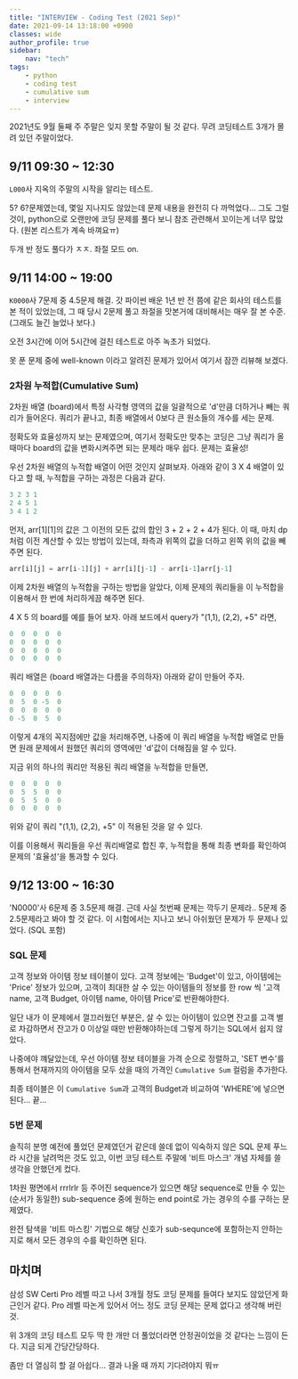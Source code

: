 ```yaml
---
title: "INTERVIEW - Coding Test (2021 Sep)"
date: 2021-09-14 13:18:00 +0900
classes: wide
author_profile: true
sidebar:
    nav: "tech"
tags:
    - python
    - coding test
    - cumulative sum
    - interview
---
```


2021년도 9월 둘째 주 주말은 잊지 못할 주말이 될 것 같다. 무려 코딩테스트 3개가 몰려 있던 주말이었다.

## 9/11 09:30 ~ 12:30

`L000`사 지옥의 주말의 시작을 알리는 테스트.

5? 6?문제였는데, 몇일 지나지도 않았는데 문제 내용을 완전히 다 까먹었다...
그도 그럴 것이, python으로 오랜만에 코딩 문제를 풀다 보니 참조 관련해서 꼬이는게 너무 많았다. (원본 리스트가 계속 바껴요ㅠ)

두개 반 정도 풀다가 ㅈㅈ. 좌절 모드 on.


## 9/11 14:00 ~ 19:00

`K0000`사 7문제 중 4.5문제 해결. 갓 파이썬 배운 1년 반 전 쯤에 같은 회사의 테스트를 본 적이 있었는데, 그 때 당시 2문제 풀고 좌절을 맛본거에 대비해서는 매우 잘 본 수준. (그래도 늘긴 늘었나 보다.)

오전 3시간에 이어 5시간에 걸친 테스트로 아주 녹초가 되었다.

못 푼 문제 중에 well-known 이라고 알려진 문제가 있어서 여기서 잠깐 리뷰해 보겠다.

### 2차원 누적합(Cumulative Sum)

2차원 배열 (board)에서 특정 사각형 영역의 값을 일괄적으로 'd'만큼 더하거나 빼는 쿼리가 들어온다. 쿼리가 끝나고, 최종 배열에서 0보다 큰 원소들의 개수를 세는 문제.

정확도와 효율성까지 보는 문제였으며, 여기서 정확도만 맞추는 코딩은 그냥 쿼리가 올때마다 board의 값을 변화시켜주면 되는 문제라 매우 쉽다.
문제는 효율성!

우선 2차원 배열의 누적합 배열이 어떤 것인지 살펴보자. 아래와 같이 3 X 4 배열이 있다고 할 때, 누적합을 구하는 과정은 다음과 같다.

```python
3 2 3 1
2 4 5 1
3 4 1 2
```

먼저, arr\[1\]\[1\]의 값은 그 이전의 모든 값의 합인 3 + 2 + 2 + 4가 된다. 이 때, 마치 dp 처럼 이전 계산할 수 있는 방법이 있는데, 좌측과 위쪽의 값을 더하고 왼쪽 위의 값을 빼주면 된다.

```python
arr[i][j] = arr[i-1][j] + arr[i][j-1] - arr[i-1]arr[j-1]
```

이제 2차원 배열의 누적합을 구하는 방법을 알았다, 이제 문제의 쿼리들을 이 누적합을 이용해서 한 번에 처리하게끔 해주면 된다.

4 X 5 의 board를 예를 들어 보자. 아래 보드에서 query가 "(1,1), (2,2), +5" 라면,

```python
0  0  0  0  0
0  0  0  0  0
0  0  0  0  0
0  0  0  0  0
```

쿼리 배열은 (board 배열과는 다름을 주의하자) 아래와 같이 만들어 주자.

```python
0  0  0  0  0
0  5  0 -5  0
0  0  0  0  0
0 -5  0  5  0
```
이렇게 4개의 꼭지점에만 값을 처리해주면, 나중에 이 쿼리 배열을 누적합 배열로 만들면 원래 문제에서 원했던 쿼리의 영역에만 'd'값이 더해짐을 알 수 있다.

지금 위의 하나의 쿼리만 적용된 쿼리 배열을 누적합을 만들면,

```python
0  0  0  0  0
0  5  5  0  0
0  5  5  0  0
0  0  0  0  0
```

위와 같이 쿼리 "(1,1), (2,2), +5" 이 적용된 것을 알 수 있다.

이를 이용해서 쿼리들을 우선 쿼리배열로 합친 후, 누적합을 통해 최종 변화를 확인하여 문제의 '효율성'을 통과할 수 있다.


## 9/12 13:00 ~ 16:30

'N0000'사 6문제 중 3.5문제 해결. 근데 사실 첫번째 문제는 깍두기 문제라.. 5문제 중 2.5문제라고 봐야 할 것 같다. 이 시험에서는 지나고 보니 아쉬웠던 문제가 두 문제나 있었다. (SQL 포함)

### SQL 문제

고객 정보와 아이템 정보 테이블이 있다. 고객 정보에는 'Budget'이 있고, 아이템에는 'Price' 정보가 있으며,
고객이 최대한 살 수 있는 아이템들의 정보를 한 row 씩 '고객 name, 고객 Budget, 아이템 name, 아이템 Price'로 반환해야한다.

일단 내가 이 문제에서 껄끄러웠던 부분은, 살 수 있는 아이템이 있으면 잔고를 고객 별로 차감하면서 잔고가 0 이상일 때만 반환해야하는데 그렇게 하기는 SQL에서 쉽지 않았다.

나중에야 꺠달았는데, 우선 아이템 정보 테이블을 가격 순으로 정렬하고, 'SET 변수'를 통해서 현재까지의 아이템을 모두 샀을 때의 가격인 `Cumulative Sum` 컬럼을 추가한다.

최종 테이블은 이 `Cumulative Sum`과 고객의 Budget과 비교하여 'WHERE'에 넣으면 된다... 끝...

### 5번 문제

솔직히 분명 예전에 풀었던 문제였던거 같은데 쓸데 없이 익숙하지 않은 SQL 문제 푸느라 시간을 날려먹은 것도 있고, 이번 코딩 테스트 주말에 '비트 마스크' 개념 자체를 쓸 생각을 안했던게 컸다.

1차원 평면에서 rrrlrlr 등 주어진 sequence가 있으면 해당 sequence로 만들 수 있는 (순서가 동일한) sub-sequence 중에 원하는 end point로 가는 경우의 수를 구하는 문제였다.

완전 탐색을 '비트 마스킹' 기법으로 해당 신호가 sub-sequnce에 포함하는지 안하는지로 해서 모든 경우의 수를 확인하면 된다.


## 마치며

삼성 SW Certi Pro 레벨 따고 나서 3개월 정도 코딩 문제를 들여다 보지도 않았던게 화근인거 같다. Pro 레벨 따논게 있어서 어느 정도 코딩 문제는 문제 없다고 생각해 버린 것.

위 3개의 코딩 테스트 모두 딱 한 개만 더 풀었더라면 안정권이었을 것 같다는 느낌이 든다. 지금 되게 간당간당하다.

좀만 더 열심히 할 걸 아쉽다... 결과 나올 때 까지 기다려야지 뭐ㅠ
